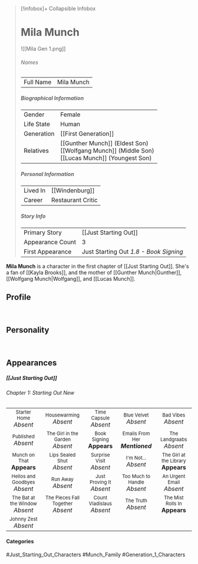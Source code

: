 > [!infobox]+ Collapsible Infobox
> # Mila Munch
> ![[Mila Gen 1.png]] 
> ###### Names 
> |  |  | 
> | ---- | ---- | 
> | Full Name | Mila Munch | 
>
> ##### Biographical Information
> |  |  | 
> | ---- | ---- | 
> | Gender | Female | 
> | Life State | Human |
> | Generation | [[First Generation]] |
> | Relatives | [[Gunther Munch]] (Eldest Son)<br>[[Wolfgang Munch]] (Middle Son)<br>[[Lucas Munch]] (Youngest Son)
> 
> ##### Personal Information
> |  |  | 
> | ---- | ---- | 
> | Lived In |[[Windenburg]]| 
> | Career | Restaurant Critic | 
> 
> ##### Story Info
> |  |  | 
> | ---- | ---- | 
> | Primary Story | [[Just Starting Out]] | 
> | Appearance Count | 3 | 
> | First Appearance | Just Starting Out *1.8 - Book Signing*

**Mila Munch** is a character in the first chapter of [[Just Starting Out]]. She's a fan of [[Kayla Brooks]], and the mother of [[Gunther Munch|Gunther]], [[Wolfgang Munch|Wolfgang]], and [[Lucas Munch]].

## Profile

<br style="clear:both; margin: 0; padding: 0" />

## Personality

<br style="clear:both; margin: 0; padding: 0" />

## Appearances
##### [[Just Starting Out]]
###### Chapter 1: Starting Out New
|                                                                       |                                                                         |                                                                     |                                                                        |                                                                          |
| --------------------------------------------------------------------- | ----------------------------------------------------------------------- | ------------------------------------------------------------------- | ---------------------------------------------------------------------- | ------------------------------------------------------------------------ |
| <center><font size=2>Starter Home<br><font size=3>*Absent* | <center><font size=2>Housewarming<br><font size=3>*Absent* | <center><font size=2>Time Capsule<br><font size=3>*Absent* | <center><font size=2>Blue Velvet<br><font size=3>*Absent*| <center><font size=2>Bad Vibes<br><font size=3>*Absent*|
| <center><font size=2>Published<br><font size=3>*Absent* | <center><font size=2>The Girl in the Garden<br><font size=3>*Absent* | <center><font size=2>Book Signing<br><font size=3>**Appears** | <center><font size=2>Emails From Her<br><font size=3>***Mentioned*** | <center><font size=2>The Landgraabs<br><font size=3>*Absent* |
| <center><font size=2>Munch on That<br><font size=3>**Appears** | <center><font size=2>Lips Sealed Shut<br><font size=3>*Absent* | <center><font size=2>Surprise Visit<br><font size=3>*Absent* | <center><font size=2>I'm Not...<br><font size=3>*Absent* | <center><font size=2>The Girl at the Library<br><font size=3>**Appears** |
| <center><font size=2>Hellos and Goodbyes<br><font size=3>*Absent* | <center><font size=2>Run Away<br><font size=3>*Absent* | <center><font size=2>Just Proving It<br><font size=3>*Absent* | <center><font size=2>Too Much to Handle<br><font size=3>*Absent* | <center><font size=2>An Urgent Email<br><font size=3>*Absent* |
| <center><font size=2>The Bat at the Window<br><font size=3>*Absent*| <center><font size=2>The Pieces Fall Together<br><font size=3>*Absent* | <center><font size=2>Count Vladislaus<br><font size=3>*Absent* | <center><font size=2>The Truth<br><font size=3>*Absent*| <center><font size=2>The Mist Rolls In<br><font size=3>**Appears** |
| <center><font size=2>Johnny Zest<br><font size=3>*Absent* |

#### Categories
#Just_Starting_Out_Characters #Munch_Family #Generation_1_Characters